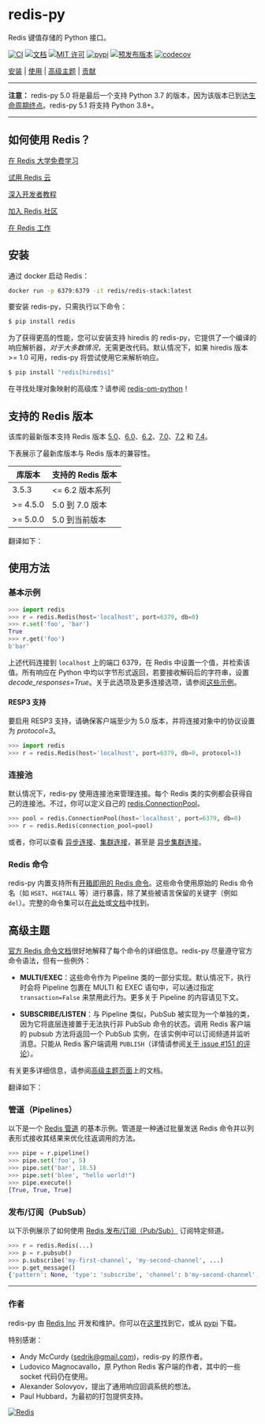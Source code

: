 # redis-py

Redis 键值存储的 Python 接口。

[![CI](https://github.com/redis/redis-py/workflows/CI/badge.svg?branch=master)](https://github.com/redis/redis-py/actions?query=workflow%3ACI+branch%3Amaster)
[![文档](https://readthedocs.org/projects/redis/badge/?version=stable&style=flat)](https://redis-py.readthedocs.io/en/stable/)
[![MIT 许可](https://img.shields.io/badge/license-MIT-blue.svg)](./LICENSE)
[![pypi](https://badge.fury.io/py/redis.svg)](https://pypi.org/project/redis/)
[![预发布版本](https://img.shields.io/github/v/release/redis/redis-py?include_prereleases&label=latest-prerelease)](https://github.com/redis/redis-py/releases)
[![codecov](https://codecov.io/gh/redis/redis-py/branch/master/graph/badge.svg?token=yenl5fzxxr)](https://codecov.io/gh/redis/redis-py)

[安装](#installation) |  [使用](#usage) | [高级主题](#advanced-topics) | [贡献](https://github.com/redis/redis-py/blob/master/CONTRIBUTING.md)

---------------------------------------------

**注意：** redis-py 5.0 将是最后一个支持 Python 3.7 的版本，因为该版本已到达[生命周期终点](https://devguide.python.org/versions/)。redis-py 5.1 将支持 Python 3.8+。

---------------------------------------------

## 如何使用 Redis？

[在 Redis 大学免费学习](https://redis.io/university/)

[试用 Redis 云](https://redis.io/try-free/)

[深入开发者教程](https://redis.io/learn)

[加入 Redis 社区](https://redis.io/community/)

[在 Redis 工作](https://redis.io/careers/)

## 安装

通过 docker 启动 Redis：

``` bash
docker run -p 6379:6379 -it redis/redis-stack:latest
```

要安装 redis-py，只需执行以下命令：

``` bash
$ pip install redis
```

为了获得更高的性能，您可以安装支持 hiredis 的 redis-py，它提供了一个编译的响应解析器，*对于大多数情况*，无需更改代码。默认情况下，如果 hiredis 版本 >= 1.0 可用，redis-py 将尝试使用它来解析响应。

``` bash
$ pip install "redis[hiredis]"
```

在寻找处理对象映射的高级库？请参阅 [redis-om-python](https://github.com/redis/redis-om-python)！

## 支持的 Redis 版本

该库的最新版本支持 Redis 版本 [5.0](https://github.com/redis/redis/blob/5.0/00-RELEASENOTES)、[6.0](https://github.com/redis/redis/blob/6.0/00-RELEASENOTES)、[6.2](https://github.com/redis/redis/blob/6.2/00-RELEASENOTES)、[7.0](https://github.com/redis/redis/blob/7.0/00-RELEASENOTES)、[7.2](https://github.com/redis/redis/blob/7.2/00-RELEASENOTES) 和 [7.4](https://github.com/redis/redis/blob/7.4/00-RELEASENOTES)。

下表展示了最新库版本与 Redis 版本的兼容性。

| 库版本 | 支持的 Redis 版本 |
|-----------------|-------------------|
| 3.5.3 | <= 6.2 版本系列 |
| >= 4.5.0 | 5.0 到 7.0 版本 |
| >= 5.0.0 | 5.0 到当前版本 |


翻译如下：

## 使用方法

### 基本示例

``` python
>>> import redis
>>> r = redis.Redis(host='localhost', port=6379, db=0)
>>> r.set('foo', 'bar')
True
>>> r.get('foo')
b'bar'
```

上述代码连接到 `localhost` 上的端口 6379，在 Redis 中设置一个值，并检索该值。所有响应在 Python 中均以字节形式返回，若要接收解码后的字符串，设置 *decode_responses=True*。关于此选项及更多连接选项，请参阅[这些示例](https://redis.readthedocs.io/en/stable/examples.html)。

#### RESP3 支持
要启用 RESP3 支持，请确保客户端至少为 5.0 版本，并将连接对象中的协议设置为 *protocol=3*。

``` python
>>> import redis
>>> r = redis.Redis(host='localhost', port=6379, db=0, protocol=3)
```

### 连接池

默认情况下，redis-py 使用连接池来管理连接。每个 Redis 类的实例都会获得自己的连接池。不过，你可以定义自己的 [redis.ConnectionPool](https://redis.readthedocs.io/en/stable/connections.html#connection-pools)。

``` python
>>> pool = redis.ConnectionPool(host='localhost', port=6379, db=0)
>>> r = redis.Redis(connection_pool=pool)
```

或者，你可以查看 [异步连接](https://redis.readthedocs.io/en/stable/examples/asyncio_examples.html)、[集群连接](https://redis.readthedocs.io/en/stable/connections.html#cluster-client)，甚至是 [异步集群连接](https://redis.readthedocs.io/en/stable/connections.html#async-cluster-client)。

### Redis 命令

redis-py 内置支持所有[开箱即用的 Redis 命令](https://redis.io/commands)。这些命令使用原始的 Redis 命令名（如 `HSET`、`HGETALL` 等）进行暴露，除了某些被语言保留的关键字（例如 `del`）。完整的命令集可以在[此处](https://github.com/redis/redis-py/tree/master/redis/commands)或[文档](https://redis.readthedocs.io/en/stable/commands.html)中找到。

## 高级主题

[官方 Redis 命令文档](https://redis.io/commands)很好地解释了每个命令的详细信息。redis-py 尽量遵守官方命令语法，但有一些例外：

-   **MULTI/EXEC**：这些命令作为 Pipeline 类的一部分实现。默认情况下，执行时会将 Pipeline 包裹在 MULTI 和 EXEC 语句中，可以通过指定 `transaction=False` 来禁用此行为。更多关于 Pipeline 的内容请见下文。

-   **SUBSCRIBE/LISTEN**：与 Pipeline 类似，PubSub 被实现为一个单独的类，因为它将底层连接置于无法执行非 PubSub 命令的状态。调用 Redis 客户端的 pubsub 方法将返回一个 PubSub 实例，在该实例中可以订阅频道并监听消息。只能从 Redis 客户端调用 `PUBLISH`（详情请参阅[关于 issue #151 的评论](https://github.com/redis/redis-py/issues/151#issuecomment-1545015)）。

有关更多详细信息，请参阅[高级主题页面](https://redis.readthedocs.io/en/stable/advanced_features.html)上的文档。

翻译如下：

### 管道（Pipelines）

以下是一个 [Redis 管道](https://redis.io/docs/manual/pipelining/) 的基本示例。管道是一种通过批量发送 Redis 命令并以列表形式接收其结果来优化往返调用的方法。

``` python
>>> pipe = r.pipeline()
>>> pipe.set('foo', 5)
>>> pipe.set('bar', 18.5)
>>> pipe.set('blee', "hello world!")
>>> pipe.execute()
[True, True, True]
```

### 发布/订阅（PubSub）

以下示例展示了如何使用 [Redis 发布/订阅（Pub/Sub）](https://redis.io/docs/manual/pubsub/) 订阅特定频道。

``` python
>>> r = redis.Redis(...)
>>> p = r.pubsub()
>>> p.subscribe('my-first-channel', 'my-second-channel', ...)
>>> p.get_message()
{'pattern': None, 'type': 'subscribe', 'channel': b'my-second-channel', 'data': 1}
```

--------------------------

### 作者

redis-py 由 [Redis Inc](https://redis.io) 开发和维护。你可以在[这里](https://github.com/redis/redis-py)找到它，或从 [pypi](https://pypi.org/project/redis/) 下载。

特别感谢：

-   Andy McCurdy (<sedrik@gmail.com>)，redis-py 的原作者。
-   Ludovico Magnocavallo，原 Python Redis 客户端的作者，其中的一些 socket 代码仍在使用。
-   Alexander Solovyov，提出了通用响应回调系统的想法。
-   Paul Hubbard，为最初的打包提供支持。

[![Redis](./docs/_static/logo-redis.svg)](https://redis.io)
